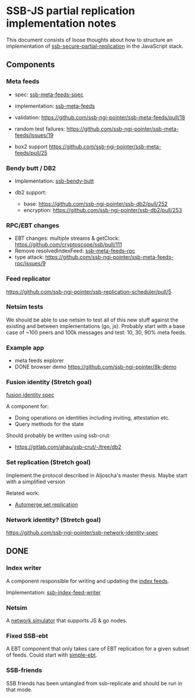 <!--
SPDX-FileCopyrightText: 2021 Anders Rune Jensen

SPDX-License-Identifier: CC-BY-4.0
-->

# SSB-JS partial replication implementation notes

This document consists of loose thoughts about how to structure an
implementation of [ssb-secure-partial-replication] in the JavaScript
stack.

## Components

### Meta feeds

- spec: [ssb-meta-feeds-spec]
- implementation: [ssb-meta-feeds]

- validation: https://github.com/ssb-ngi-pointer/ssb-meta-feeds/pull/18
- random test failures: https://github.com/ssb-ngi-pointer/ssb-meta-feeds/issues/19
- box2 support https://github.com/ssb-ngi-pointer/ssb-meta-feeds/pull/25

### Bendy butt / DB2

- Implementation: [ssb-bendy-butt]

- db2 support:
  - base: https://github.com/ssb-ngi-pointer/ssb-db2/pull/252
  - encryption: https://github.com/ssb-ngi-pointer/ssb-db2/pull/253

### RPC/EBT changes

- EBT changes: multiple streams & getClock:
  https://github.com/cryptoscope/ssb/pull/111
- Remove resolvedIndexFeed: [ssb-meta-feeds-rpc]
- type attack: https://github.com/ssb-ngi-pointer/ssb-meta-feeds-rpc/issues/9

### Feed replicator

https://github.com/ssb-ngi-pointer/ssb-replication-scheduler/pull/5

### Netsim tests

We should be able to use netsim to test all of this new stuff against
the existing and between implementations (go, js). Probably start with
a base case of ~100 peers and 100k messages and test: 10, 30, 90% meta
feeds.

### Example app

- meta feeds explorer
- DONE browser demo https://github.com/ssb-ngi-pointer/8k-demo

### Fusion identity (Stretch goal)

[fusion identity spec]

A component for:
 - Doing operations on identities including inviting, attestation etc.
 - Query methods for the state

Should probably be written using ssb-crut:

- https://gitlab.com/ahau/ssb-crut/-/tree/db2

### Set replication (Stretch goal)

Implement the protocol described in Aljoscha's master thesis. Maybe
start with a simplified version

Related work:
 - [Automerge set replication]

### Network identity? (Stretch goal)

https://github.com/ssb-ngi-pointer/ssb-network-identity-spec

## DONE

### Index writer

A component responsible for writing and updating the [index feeds].

Implementation: [ssb-index-feed-writer]

### Netsim

A [network simulator] that supports JS & go nodes.

### Fixed SSB-ebt

A EBT component that only takes care of EBT replication for a given
subset of feeds. Could start with [simple-ebt].

### SSB-friends

SSB friends has been untangled from ssb-replicate and should be run in
that mode.

[ssb-secure-partial-replication]: https://github.com/ssb-ngi-pointer/ssb-secure-partial-replication
[ssb-subset-replication]: https://github.com/ssb-ngi-pointer/ssb-subset-replication
[trustnet]: https://github.com/cblgh/trustnet
[ssb-fixtures]: https://github.com/ssb-ngi-pointer/ssb-fixtures/
[box2 DM]: https://github.com/ssbc/private-group-spec/blob/master/direct-messages/README.md
[fusion identity spec]: https://github.com/ssb-ngi-pointer/fusion-identity-spec
[network simulator]: https://github.com/ssb-ngi-pointer/netsim
[index feeds]: https://github.com/ssb-ngi-pointer/ssb-secure-partial-replication#indexes
[Automerge set replication]: https://github.com/automerge/automerge/blob/c0376c0d9f0bdd6d8445edb34c68e2abe4bdf3fd/backend/sync.js
[getindexfeed]: https://github.com/ssb-ngi-pointer/ssb-subset-replication#getindexfeedfeedid-source
[getSubset]: https://github.com/ssb-ngi-pointer/ssb-subset-replication#getsubsetquery-options-source

[simple-ebt]: https://github.com/arj03/ssb-browser-core/blob/master/simple-ebt.js
[feed-syncer]: https://github.com/arj03/ssb-browser-core/blob/master/feed-replication.js
[ssb-meta-feeds-spec]: https://github.com/ssb-ngi-pointer/ssb-meta-feed-spec
[ssb-meta-feeds]: https://github.com/ssb-ngi-pointer/ssb-meta-feeds
[ssb-meta-feeds-rpc]: https://github.com/ssb-ngi-pointer/ssb-meta-feeds-rpc
[ssb-bendy-butt]: https://github.com/ssb-ngi-pointer/ssb-bendy-butt
[ssb-index-feed-writer]: https://github.com/ssb-ngi-pointer/ssb-index-feed-writer

